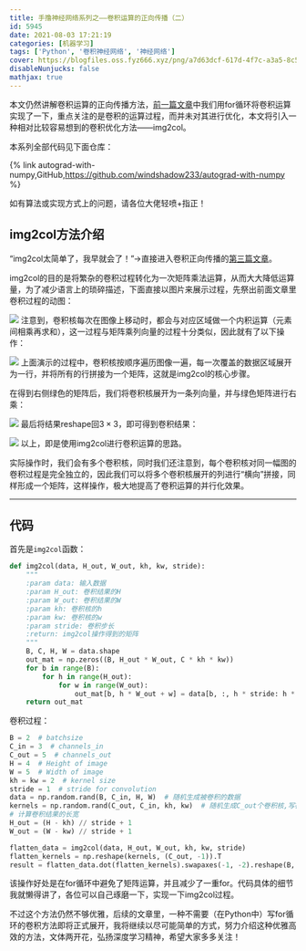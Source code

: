 ```yaml
---
title: 手撸神经网络系列之——卷积运算的正向传播（二）
id: 5945
date: 2021-08-03 17:21:19
categories: [机器学习]
tags: ['Python', '卷积神经网络', '神经网络']
cover: https://blogfiles.oss.fyz666.xyz/png/a7d63dcf-617d-4f7c-a3a5-8c5f8fa1ef08.png
disableNunjucks: false
mathjax: true
---
```


本文仍然讲解卷积运算的正向传播方法，[前一篇文章](/blog/5912/)中我们用for循环将卷积运算实现了一下，重点关注的是卷积的运算过程，而并未对其进行优化，本文将引入一种相对比较容易想到的卷积优化方法——img2col。

本系列全部代码见下面仓库：

{% link autograd-with-numpy,GitHub,https://github.com/windshadow233/autograd-with-numpy %}

如有算法或实现方式上的问题，请各位大佬轻喷+指正！

## img2col方法介绍


“img2col太简单了，我早就会了！”→直接进入卷积正向传播的[第三篇文章](/blog/5977/)。


img2col的目的是将繁杂的卷积过程转化为一次矩阵乘法运算，从而大大降低运算量，为了减少语言上的琐碎描述，下面直接以图片来展示过程，先祭出前面文章里卷积过程的动图：


![](https://blogfiles.oss.fyz666.xyz/gif/6aa1c3a2-872b-49e7-8af9-dbf8fb5ea039.gif)
注意到，卷积核每次在图像上移动时，都会与对应区域做一个内积运算（元素间相乘再求和），这一过程与矩阵乘列向量的过程十分类似，因此就有了以下操作：


![](https://blogfiles.oss.fyz666.xyz/gif/30e7e3a5-836f-42c1-a688-2c6c2a577348.gif)
上面演示的过程中，卷积核按顺序遍历图像一遍，每一次覆盖的数据区域展开为一行，并将所有的行拼接为一个矩阵，这就是img2col的核心步骤。


在得到右侧绿色的矩阵后，我们将卷积核展开为一条列向量，并与绿色矩阵进行右乘：


![](https://blogfiles.oss.fyz666.xyz/png/5158377b-6abf-4129-8e12-77aedf54722c.png)
最后将结果reshape回$3\times 3$，即可得到卷积结果：


![](https://blogfiles.oss.fyz666.xyz/png/49d58657-7bca-49ef-854d-d9d64f7e70f1.png)
以上，即是使用img2col进行卷积运算的思路。


实际操作时，我们会有多个卷积核，同时我们还注意到，每个卷积核对同一幅图的卷积过程是完全独立的，因此我们可以将多个卷积核展开的列进行“横向”拼接，同样形成一个矩阵，这样操作，极大地提高了卷积运算的并行化效果。

---

## 代码


首先是`img2col`函数：

```python
def img2col(data, H_out, W_out, kh, kw, stride):
    """
    :param data: 输入数据
    :param H_out: 卷积结果的H
    :param W_out: 卷积结果的W
    :param kh: 卷积核的h
    :param kw: 卷积核的w
    :param stride: 卷积步长
    :return: img2col操作得到的矩阵
    """
    B, C, H, W = data.shape
    out_mat = np.zeros((B, H_out * W_out, C * kh * kw))
    for b in range(B):
        for h in range(H_out):
            for w in range(W_out):
                out_mat[b, h * W_out + w] = data[b, :, h * stride: h * stride + kh, w * stride: w * stride + kw].flatten()
    return out_mat
```

卷积过程：

```python
B = 2  # batchsize
C_in = 3  # channels_in
C_out = 5  # channels_out
H = 4  # Height of image
W = 5  # Width of image
kh = kw = 2  # kernel size
stride = 1  # stride for convolution
data = np.random.rand(B, C_in, H, W)  # 随机生成被卷积的数据
kernels = np.random.rand(C_out, C_in, kh, kw)  # 随机生成C_out个卷积核,写在一个张量里
# 计算卷积结果的长宽
H_out = (H - kh) // stride + 1
W_out = (W - kw) // stride + 1

flatten_data = img2col(data, H_out, W_out, kh, kw, stride)
flatten_kernels = np.reshape(kernels, (C_out, -1)).T
result = flatten_data.dot(flatten_kernels).swapaxes(-1, -2).reshape(B, C_out, H_out, W_out)
```

该操作好处是在for循环中避免了矩阵运算，并且减少了一重for。代码具体的细节我就懒得讲了，各位可以自己琢磨一下，实现一下img2col过程。


不过这个方法仍然不够优雅，后续的文章里，一种不需要（在Python中）写for循环的卷积方法即将正式展开，我将继续以尽可能简单的方式，努力介绍这种优雅高效的方法，文体两开花，弘扬深度学习精神，希望大家多多关注！
